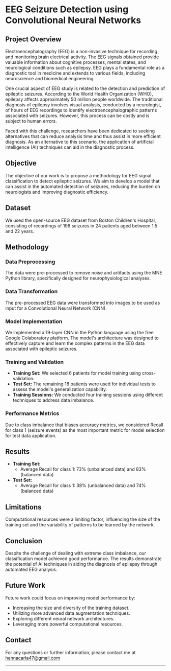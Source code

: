 # EEG Seizure Detection using Convolutional Neural Networks

## Project Overview

Electroencephalography (EEG) is a non-invasive technique for recording and monitoring brain electrical activity. The EEG signals obtained provide valuable information about cognitive processes, mental states, and neurological conditions such as epilepsy. EEG plays a fundamental role as a diagnostic tool in medicine and extends to various fields, including neuroscience and biomedical engineering.

One crucial aspect of EEG study is related to the detection and prediction of epileptic seizures. According to the World Health Organization (WHO), epilepsy affects approximately 50 million people worldwide. The traditional diagnosis of epilepsy involves visual analysis, conducted by a neurologist, of hours of EEG recordings to identify electroencephalographic patterns associated with seizures. However, this process can be costly and is subject to human errors.

Faced with this challenge, researchers have been dedicated to seeking alternatives that can reduce analysis time and thus assist in more efficient diagnosis. As an alternative to this scenario, the application of artificial intelligence (AI) techniques can aid in the diagnostic process.

## Objective

The objective of our work is to propose a methodology for EEG signal classification to detect epileptic seizures. We aim to develop a model that can assist in the automated detection of seizures, reducing the burden on neurologists and improving diagnostic efficiency.

## Dataset

We used the open-source EEG dataset from Boston Children's Hospital, consisting of recordings of 198 seizures in 24 patients aged between 1.5 and 22 years. 

## Methodology

### Data Preprocessing

The data were pre-processed to remove noise and artifacts using the MNE Python library, specifically designed for neurophysiological analyses. 

### Data Transformation

The pre-processed EEG data were transformed into images to be used as input for a Convolutional Neural Network (CNN).

### Model Implementation

We implemented a 19-layer CNN in the Python language using the free Google Colaboratory platform. The model's architecture was designed to effectively capture and learn the complex patterns in the EEG data associated with epileptic seizures.

### Training and Validation

- **Training Set:** We selected 6 patients for model training using cross-validation.
- **Test Set:** The remaining 18 patients were used for individual tests to assess the model's generalization capability.
- **Training Sessions:** We conducted four training sessions using different techniques to address data imbalance. 

### Performance Metrics

Due to class imbalance that biases accuracy metrics, we considered Recall for class 1 (seizure events) as the most important metric for model selection for test data application.

## Results

- **Training Set:**
  - Average Recall for class 1: 73% (unbalanced data) and 83% (balanced data)
- **Test Set:**
  - Average Recall for class 1: 38% (unbalanced data) and 74% (balanced data)

## Limitations

Computational resources were a limiting factor, influencing the size of the training set and the variability of patterns to be learned by the network. 

## Conclusion

Despite the challenge of dealing with extreme class imbalance, our classification model achieved good performance. The results demonstrate the potential of AI techniques in aiding the diagnosis of epilepsy through automated EEG analysis.

## Future Work

Future work could focus on improving model performance by:
- Increasing the size and diversity of the training dataset.
- Utilizing more advanced data augmentation techniques.
- Exploring different neural network architectures.
- Leveraging more powerful computational resources.

## Contact

For any questions or further information, please contact me at hannacarla47@gmail.com

---


